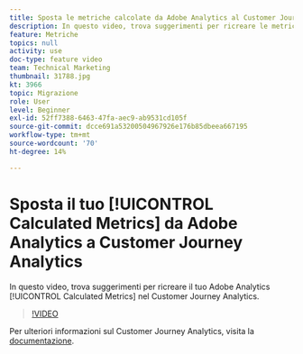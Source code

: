 ```yaml
---
title: Sposta le metriche calcolate da Adobe Analytics al Customer Journey Analytics
description: In questo video, trova suggerimenti per ricreare le metriche calcolate di Adobe Analytics nel Customer Journey Analytics .
feature: Metriche
topics: null
activity: use
doc-type: feature video
team: Technical Marketing
thumbnail: 31788.jpg
kt: 3966
topic: Migrazione
role: User
level: Beginner
exl-id: 52ff7388-6463-47fa-aec9-ab9531cd105f
source-git-commit: dcce691a53200504967926e176b85dbeea667195
workflow-type: tm+mt
source-wordcount: '70'
ht-degree: 14%

---
```


# Sposta il tuo [!UICONTROL Calculated Metrics] da Adobe Analytics a Customer Journey Analytics

In questo video, trova suggerimenti per ricreare il tuo Adobe Analytics [!UICONTROL Calculated Metrics] nel Customer Journey Analytics.

>[!VIDEO](https://video.tv.adobe.com/v/31788/?quality=12)

Per ulteriori informazioni sul Customer Journey Analytics, visita la [documentazione](https://docs.adobe.com/content/help/it-IT/analytics-platform/using/cja-landing.html).
